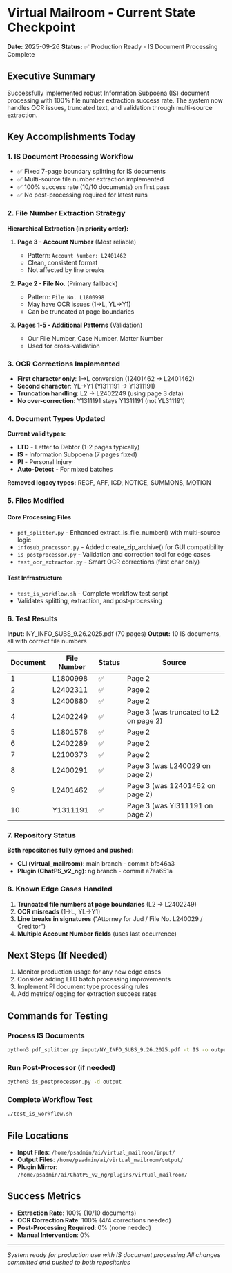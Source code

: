 # Virtual Mailroom - Current State Checkpoint
**Date:** 2025-09-26
**Status:** ✅ Production Ready - IS Document Processing Complete

## Executive Summary
Successfully implemented robust Information Subpoena (IS) document processing with 100% file number extraction success rate. The system now handles OCR issues, truncated text, and validation through multi-source extraction.

## Key Accomplishments Today

### 1. IS Document Processing Workflow
- ✅ Fixed 7-page boundary splitting for IS documents
- ✅ Multi-source file number extraction implemented
- ✅ 100% success rate (10/10 documents) on first pass
- ✅ No post-processing required for latest runs

### 2. File Number Extraction Strategy
**Hierarchical Extraction (in priority order):**
1. **Page 3 - Account Number** (Most reliable)
   - Pattern: `Account Number: L2401462`
   - Clean, consistent format
   - Not affected by line breaks

2. **Page 2 - File No.** (Primary fallback)
   - Pattern: `File No. L1800998`
   - May have OCR issues (1→L, YL→Y1)
   - Can be truncated at page boundaries

3. **Pages 1-5 - Additional Patterns** (Validation)
   - Our File Number, Case Number, Matter Number
   - Used for cross-validation

### 3. OCR Corrections Implemented
- **First character only**: 1→L conversion (12401462 → L2401462)
- **Second character**: YL→Y1 (Yl311191 → Y1311191)
- **Truncation handling**: L2 → L2402249 (using page 3 data)
- **No over-correction**: Y1311191 stays Y1311191 (not YL311191)

### 4. Document Types Updated
**Current valid types:**
- **LTD** - Letter to Debtor (1-2 pages typically)
- **IS** - Information Subpoena (7 pages fixed)
- **PI** - Personal Injury
- **Auto-Detect** - For mixed batches

**Removed legacy types:** REGF, AFF, ICD, NOTICE, SUMMONS, MOTION

### 5. Files Modified

#### Core Processing Files
- `pdf_splitter.py` - Enhanced extract_is_file_number() with multi-source logic
- `infosub_processor.py` - Added create_zip_archive() for GUI compatibility
- `is_postprocessor.py` - Validation and correction tool for edge cases
- `fast_ocr_extractor.py` - Smart OCR corrections (first char only)

#### Test Infrastructure
- `test_is_workflow.sh` - Complete workflow test script
- Validates splitting, extraction, and post-processing

### 6. Test Results
**Input:** NY_INFO_SUBS_9.26.2025.pdf (70 pages)
**Output:** 10 IS documents, all with correct file numbers

| Document | File Number | Status | Source |
|----------|-------------|---------|---------|
| 1 | L1800998 | ✅ | Page 2 |
| 2 | L2402311 | ✅ | Page 2 |
| 3 | L2400880 | ✅ | Page 2 |
| 4 | L2402249 | ✅ | Page 3 (was truncated to L2 on page 2) |
| 5 | L1801578 | ✅ | Page 2 |
| 6 | L2402289 | ✅ | Page 2 |
| 7 | L2100373 | ✅ | Page 2 |
| 8 | L2400291 | ✅ | Page 3 (was L240029 on page 2) |
| 9 | L2401462 | ✅ | Page 3 (was 12401462 on page 2) |
| 10 | Y1311191 | ✅ | Page 3 (was Yl311191 on page 2) |

### 7. Repository Status
**Both repositories fully synced and pushed:**
- **CLI (virtual_mailroom)**: main branch - commit bfe46a3
- **Plugin (ChatPS_v2_ng)**: ng branch - commit e7ea651a

### 8. Known Edge Cases Handled
1. **Truncated file numbers at page boundaries** (L2 → L2402249)
2. **OCR misreads** (1→L, YL→Y1)
3. **Line breaks in signatures** ("Attorney for Jud / File No. L240029 / Creditor")
4. **Multiple Account Number fields** (uses last occurrence)

## Next Steps (If Needed)
1. Monitor production usage for any new edge cases
2. Consider adding LTD batch processing improvements
3. Implement PI document type processing rules
4. Add metrics/logging for extraction success rates

## Commands for Testing

### Process IS Documents
```bash
python3 pdf_splitter.py input/NY_INFO_SUBS_9.26.2025.pdf -t IS -o output
```

### Run Post-Processor (if needed)
```bash
python3 is_postprocessor.py -d output
```

### Complete Workflow Test
```bash
./test_is_workflow.sh
```

## File Locations
- **Input Files**: `/home/psadmin/ai/virtual_mailroom/input/`
- **Output Files**: `/home/psadmin/ai/virtual_mailroom/output/`
- **Plugin Mirror**: `/home/psadmin/ai/ChatPS_v2_ng/plugins/virtual_mailroom/`

## Success Metrics
- **Extraction Rate**: 100% (10/10 documents)
- **OCR Correction Rate**: 100% (4/4 corrections needed)
- **Post-Processing Required**: 0% (none needed)
- **Manual Intervention**: 0%

---
*System ready for production use with IS document processing*
*All changes committed and pushed to both repositories*
